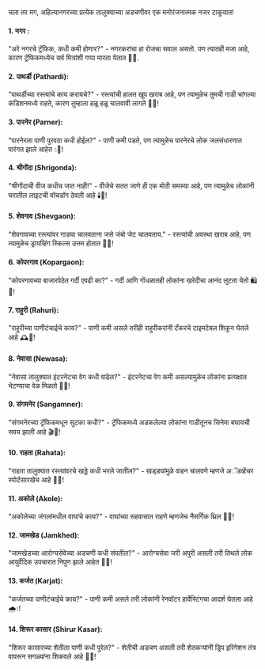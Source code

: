 चला तर मग, अहिल्यानगरच्या प्रत्येक तालुक्याच्या अडचणीवर एक मनोरंजनात्मक नजर टाकूयात!
#### 1. नगर :
"अरे नगरचे ट्रॅफिक, कधी कमी होणार?" - नगरकरांचा हा रोजचा सवाल असतो. पण त्यातही मजा आहे, कारण ट्रॅफिकमध्येच सर्व मित्रांशी गप्पा मारता येतात 🚗🛑.
#### 2. पाथर्डी (Pathardi):
"पाथर्डीच्या रस्त्यांचे काय करायचे?" - रस्त्यांची हालत खूप खराब आहे, पण त्यामुळेच तुमची गाडी चांगल्या कंडिशनमध्ये राहते, कारण तुम्हाला हळू हळू चालवावी लागते 🚙🔧!
#### 3. पारनेर (Parner):
"पारनेरला पाणी पुरवठा कधी होईल?" - पाणी कमी पडते, पण त्यामुळेच पारनेरचे लोक जलसंधारणात पारंगत झाले आहेत 💧🌿!
#### 4. श्रीगोंदा (Shrigonda):
"श्रीगोंदाची वीज कधीच जात नाही!" - वीजेचे सतत जाणे ही एक मोठी समस्या आहे, पण त्यामुळेच लोकांनी घरातील लाइटची वॉचडॉग ठेवली आहे 🕯️🔌!
#### 5. शेवगाव (Shevgaon):
"शेवगावच्या रस्त्यांवर गाड्या चालवताना जसे जंबो जेट चालवताय." - रस्त्यांची अवस्था खराब आहे, पण त्यामुळेच ड्रायव्हिंग स्किल्स उत्तम होतात 🚗🛫!
#### 6. कोपरगाव (Kopargaon):
"कोपरगावच्या बाजारपेठेत गर्दी एवढी का?" - गर्दी आणि गोंधळातही लोकांना खरेदीचा आनंद लुटता येतो 🛍️🤹!
#### 7. राहुरी (Rahuri):
"राहुरीच्या पाणीटंचाईचे काय?" - पाणी कमी असले तरीही राहुरीकरांनी टँकरचे टाइमटेबल शिकून घेतले आहे 🕰️🚰!
#### 8. नेवासा (Newasa):
"नेवासा तालुक्यात इंटरनेटचा वेग कधी वाढेल?" - इंटरनेटचा वेग कमी असल्यामुळेच लोकांना प्रत्यक्षात भेटण्याचा वेळ मिळतो 📶🕺!
#### 9. संगमनेर (Sangamner):
"संगमनेरच्या ट्रॅफिकमधून सुटका कधी?" - ट्रॅफिकमध्ये अडकलेल्या लोकांना गाडीतूनच सिनेमा बघायची सवय झाली आहे 🎬🚗!
#### 10. राहता (Rahata):
"राहता तालुक्यात रस्त्यांवरचे खड्डे कधी भरले जातील?" - खड्ड्यांमुळे वाहन चालवणे म्हणजे अॅडव्हेंचर स्पोर्टसारखेच आहे 🚙🎢!
#### 11. अकोले (Akole):
"अकोलेच्या जंगलांमधील वाघांचे काय?" - वाघांच्या सहवासात राहणे म्हणजेच नैसर्गिक थ्रिल 🐅🌲!
#### 12. जामखेड (Jamkhed):
"जामखेडच्या आरोग्यसेवेच्या अडचणी कधी संपतील?" - आरोग्यसेवा जरी अपुरी असली तरी तिथले लोक आयुर्वेदिक उपचारात निपुण झाले आहेत 🌿🏥!
#### 13. कर्जत (Karjat):
"कर्जतच्या पाणीटंचाईचे काय?" - पाणी कमी असले तरी लोकांनी रेनवॉटर हार्वेस्टिंगचा आदर्श घेतला आहे 🌧️💧!
#### 14. शिरूर कासार (Shirur Kasar):
"शिरूर कासारच्या शेतीला पाणी कधी पुरेल?" - शेतीची अडचण असली तरी शेतकऱ्यांनी ड्रिप इरिगेशन तंत्र वापरून सगळ्यांना शिकवले आहे 🚜💦!
